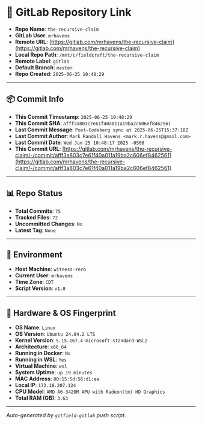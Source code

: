 # 🔗 GitLab Repository Link

- **Repo Name**: `the-recursive-claim`
- **GitLab User**: `mrhavens`
- **Remote URL**: [https://gitlab.com/mrhavens/the-recursive-claim](https://gitlab.com/mrhavens/the-recursive-claim)
- **Local Repo Path**: `/mnt/c/fieldcraft/the-recursive-claim`
- **Remote Label**: `gitlab`
- **Default Branch**: `master`
- **Repo Created**: `2025-06-25 10:48:29`

---

## 📦 Commit Info

- **This Commit Timestamp**: `2025-06-25 10:48:29`
- **This Commit SHA**: `afff3a803c7e61f40a011a19ba2c606ef8462561`
- **Last Commit Message**: `Post-Codeberg sync at 2025-06-25T15:37:18Z`
- **Last Commit Author**: `Mark Randall Havens <mark.r.havens@gmail.com>`
- **Last Commit Date**: `Wed Jun 25 10:48:17 2025 -0500`
- **This Commit URL**: [https://gitlab.com/mrhavens/the-recursive-claim/-/commit/afff3a803c7e61f40a011a19ba2c606ef8462561](https://gitlab.com/mrhavens/the-recursive-claim/-/commit/afff3a803c7e61f40a011a19ba2c606ef8462561)

---

## 📊 Repo Status

- **Total Commits**: `75`
- **Tracked Files**: `72`
- **Uncommitted Changes**: `No`
- **Latest Tag**: `None`

---

## 🧽 Environment

- **Host Machine**: `witness-zero`
- **Current User**: `mrhavens`
- **Time Zone**: `CDT`
- **Script Version**: `v1.0`

---

## 🧬 Hardware & OS Fingerprint

- **OS Name**: `Linux`
- **OS Version**: `Ubuntu 24.04.2 LTS`
- **Kernel Version**: `5.15.167.4-microsoft-standard-WSL2`
- **Architecture**: `x86_64`
- **Running in Docker**: `No`
- **Running in WSL**: `Yes`
- **Virtual Machine**: `wsl`
- **System Uptime**: `up 19 minutes`
- **MAC Address**: `00:15:5d:56:d1:ea`
- **Local IP**: `172.18.207.124`
- **CPU Model**: `AMD A6-3420M APU with Radeon(tm) HD Graphics`
- **Total RAM (GB)**: `3.63`

---

_Auto-generated by `gitfield-gitlab` push script._
